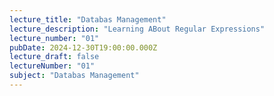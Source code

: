 ```yaml
---
lecture_title: "Databas Management"
lecture_description: "Learning ABout Regular Expressions"
lecture_number: "01"
pubDate: 2024-12-30T19:00:00.000Z
lecture_draft: false
lectureNumber: "01"
subject: "Databas Management"
---
```

